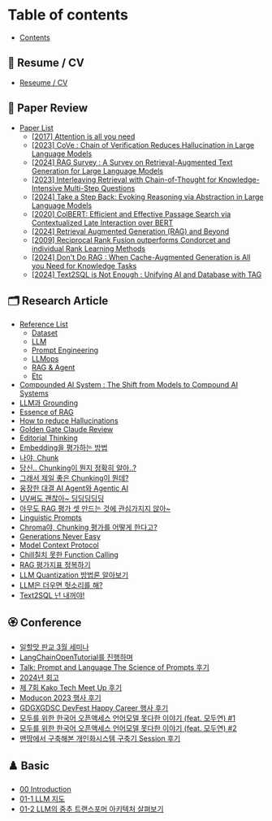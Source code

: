 # Table of contents

* [Contents](README.md)

## 🥑 Resume / CV

* [Reseume / CV](resume-cv/reseume-cv.md)

## 📄 Paper Review

* [Paper List](paper-review/paper-list/README.md)
  * [\[2017\] Attention is all you need](paper-review/paper-list/2017-attention-is-all-you-need.md)
  * [\[2023\] CoVe : Chain of Verification Reduces Hallucination in Large Language Models](paper-review/paper-list/2023-cove-chain-of-verification-reduces-hallucination-in-large-language-models.md)
  * [\[2024\] RAG Survey : A Survey on Retrieval-Augmented Text Generation for Large Language Models](paper-review/paper-list/2024-rag-survey-a-survey-on-retrieval-augmented-text-generation-for-large-language-models.md)
  * [\[2023\] Interleaving Retrieval with Chain-of-Thought for Knowledge-Intensive Multi-Step Questions](paper-review/paper-list/2023-interleaving-retrieval-with-chain-of-thought-for-knowledge-intensive-multi-step-questions.md)
  * [\[2024\] Take a Step Back: Evoking Reasoning via Abstraction in Large Language Models](paper-review/paper-list/2024-take-a-step-back-evoking-reasoning-via-abstraction-in-large-language-models.md)
  * [\[2020\] ColBERT: Efficient and Effective Passage Search via Contextualized Late Interaction over BERT](paper-review/paper-list/2020-colbert-efficient-and-effective-passage-search-via-contextualized-late-interaction-over-bert.md)
  * [\[2024\] Retrieval Augmented Generation (RAG) and Beyond](paper-review/paper-list/2024-retrieval-augmented-generation-rag-and-beyond.md)
  * [\[2009\] Reciprocal Rank Fusion outperforms Condorcet and individual Rank Learning Methods](paper-review/paper-list/2009-reciprocal-rank-fusion-outperforms-condorcet-and-individual-rank-learning-methods.md)
  * [\[2024\] Don't Do RAG : When Cache-Augmented Generation is All you Need for Knowledge Tasks](paper-review/paper-list/2024-dont-do-rag-when-cache-augmented-generation-is-all-you-need-for-knowledge-tasks.md)
  * [\[2024\] Text2SQL is Not Enough : Unifying AI and Database with TAG](paper-review/paper-list/2024-text2sql-is-not-enough-unifying-ai-and-database-with-tag.md)

## 🗂️ Research Article

* [Reference List](research-article/reference-list/README.md)
  * [Dataset](research-article/reference-list/dataset.md)
  * [LLM](research-article/reference-list/llm.md)
  * [Prompt Engineering](research-article/reference-list/prompt-engineering.md)
  * [LLMops](research-article/reference-list/llmops.md)
  * [RAG & Agent](research-article/reference-list/rag-and-agent.md)
  * [Etc](research-article/reference-list/etc.md)
* [Compounded AI System : The Shift from Models to Compound AI Systems](research-article/compounded-ai-system-the-shift-from-models-to-compound-ai-systems.md)
* [LLM과 Grounding](research-article/llm-grounding.md)
* [Essence of RAG](research-article/essence-of-rag.md)
* [How to reduce Hallucinations](research-article/how-to-reduce-hallucinations.md)
* [Golden Gate Claude Review](research-article/golden-gate-claude-review.md)
* [Editorial Thinking](research-article/editorial-thinking.md)
* [Embedding을 평가하는 방법](research-article/embedding.md)
* [나야, Chunk](research-article/chunk.md)
* [당신.. Chunking이 뭔지 정확히 알아..?](research-article/..-chunking-...md)
* [그래서 제일 좋은 Chunking이 뭔데?](research-article/chunking.md)
* [웅장한 대결 AI Agent와 Agentic AI](research-article/ai-agent-agentic-ai.md)
* [UV써도 괜찮아\~ 딩딩딩딩딩](research-article/uv.md)
* [아무도 RAG 평가 셋 만드는 것에 관심가지지 않아\~](research-article/rag.md)
* [Linguistic Prompts](research-article/linguistic-prompts.md)
* [Chroma야, Chunking 평가를 어떻게 한다고?](research-article/chroma-chunking.md)
* [Generations Never Easy](research-article/generations-never-easy.md)
* [Model Context Protocol](research-article/model-context-protocol.md)
* [Chill칠치 못한 Function Calling](research-article/chill-function-calling.md)
* [RAG 평가지표 정복하기](research-article/rag-1.md)
* [LLM Quantization 방법론 알아보기](research-article/llm-quantization.md)
* [LLM은 더우면 헛소리를 해?](research-article/llm.md)
* [Text2SQL 넌 내꺼야!](research-article/text2sql.md)

## 🏵️ Conference

* [일할맛 판교 3월 세미나](conference/3.md)
* [LangChainOpenTutorial를 진행하며](conference/langchainopentutorial.md)
* [Talk: Prompt and Language The Science of Prompts 후기](conference/talk-prompt-and-language-the-science-of-prompts.md)
* [2024년 회고](conference/2024.md)
* [제 7회 Kako Tech Meet Up 후기](conference/7-kako-tech-meet-up.md)
* [Moducon 2023 행사 후기](conference/moducon-2023.md)
* [GDGXGDSC DevFest Happy Career 행사 후기](conference/gdgxgdsc-devfest-happy-career.md)
* [모두를 위한 한국어 오픈액세스 언어모델 못다한 이야기 (feat. 모두연) #1](conference/feat.-1.md)
* [모두를 위한 한국어 오픈액세스 언어모델 못다한 이야기 (feat. 모두연) #2](conference/feat.-2.md)
* [맨땅에서 구축해본 개인화시스템 구축기 Session 후기](conference/session.md)

## ♟️ Basic

* [00 Introduction](basic/00-introduction.md)
* [01-1 LLM 지도](basic/01-1-llm.md)
* [01-2 LLM의 중추 트랜스포머 아키텍처 살펴보기](basic/01-2-llm.md)
